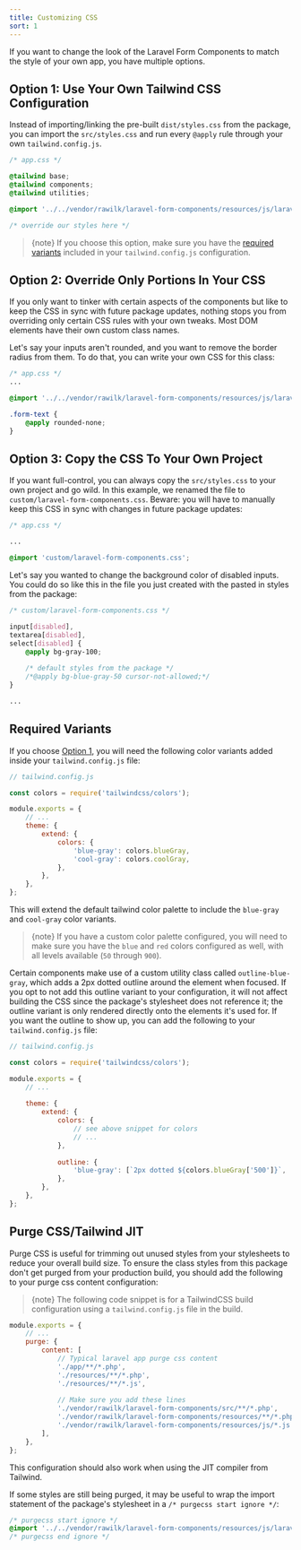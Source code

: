 ```yaml
---
title: Customizing CSS
sort: 1
---
```


If you want to change the look of the Laravel Form Components to match the style of your own app, you have multiple options.

## Option 1: Use Your Own Tailwind CSS Configuration
Instead of importing/linking the pre-built `dist/styles.css` from the package, you can import the `src/styles.css` and run every `@apply` rule through your own `tailwind.config.js`.

```css
/* app.css */

@tailwind base;
@tailwind components;
@tailwind utilities;

@import '../../vendor/rawilk/laravel-form-components/resources/js/laravel-form-components-styles/src/styles.css';

/* override our styles here */
```

> {note} If you choose this option, make sure you have the [required variants](#user-content-required-variants) included in your `tailwind.config.js` configuration.

## Option 2: Override Only Portions In Your CSS
If you only want to tinker with certain aspects of the components but like to keep the CSS in sync with future package updates, nothing stops you from overriding only certain CSS rules with your own tweaks. Most DOM elements have their own custom class names.

Let's say your inputs aren't rounded, and you want to remove the border radius from them. To do that, you can write your own CSS for this class:

```css
/* app.css */
...

@import '../../vendor/rawilk/laravel-form-components/resources/js/laravel-form-components-styles/dist/styles.css';

.form-text {
    @apply rounded-none;
}
```

## Option 3: Copy the CSS To Your Own Project
If you want full-control, you can always copy the `src/styles.css` to your own project and go wild. In this example, we renamed the file to `custom/laravel-form-components.css`.
Beware: you will have to manually keep this CSS in sync with changes in future package updates:

```css
/* app.css */

...

@import 'custom/laravel-form-components.css';
```

Let's say you wanted to change the background color of disabled inputs. You could do so like this in the file you just created with the pasted in styles from the package:

```css
/* custom/laravel-form-components.css */

input[disabled],
textarea[disabled],
select[disabled] {
    @apply bg-gray-100;
    
    /* default styles from the package */
    /*@apply bg-blue-gray-50 cursor-not-allowed;*/
}

...
```

## Required Variants
If you choose [Option 1](#user-content-option-1-use-your-own-tailwind-css-configuration), you will need the following color variants added inside your `tailwind.config.js` file:

```js
// tailwind.config.js

const colors = require('tailwindcss/colors');

module.exports = {
    // ...
    theme: {
        extend: {
            colors: {
                'blue-gray': colors.blueGray,
                'cool-gray': colors.coolGray,
            },
        },
    },
};
```

This will extend the default tailwind color palette to include the `blue-gray` and `cool-gray` color variants.

> {note} If you have a custom color palette configured, you will need to make sure you have the `blue` and `red` colors configured as well, with all
> levels available (`50` through `900`).

Certain components make use of a custom utility class called `outline-blue-gray`, which adds a 2px dotted outline around the element when focused. If you opt to not add this outline variant to your configuration, it will not affect building the CSS since the package's stylesheet does not reference it; the outline variant is only rendered directly onto the elements it's used for. If you want the outline to show up, you can add the following to your `tailwind.config.js` file:

```js
// tailwind.config.js

const colors = require('tailwindcss/colors');

module.exports = {
    // ...
    
    theme: {
        extend: {
            colors: {
                // see above snippet for colors
                // ...
            },
            
            outline: {
                'blue-gray': [`2px dotted ${colors.blueGray['500']}`, '2px'],
            },
        },
    },
};
```

## Purge CSS/Tailwind JIT

Purge CSS is useful for trimming out unused styles from your stylesheets to reduce your overall build size. To ensure
the class styles from this package don't get purged from your production build, you should add the following to your
purge css content configuration:

> {note} The following code snippet is for a TailwindCSS build configuration using a `tailwind.config.js` file in the build.

```js
module.exports = {
    // ...
    purge: {
        content: [
            // Typical laravel app purge css content
            './app/**/*.php',
            './resources/**/*.php',
            './resources/**/*.js',
            
            // Make sure you add these lines
            './vendor/rawilk/laravel-form-components/src/**/*.php',
            './vendor/rawilk/laravel-form-components/resources/**/*.php',
            './vendor/rawilk/laravel-form-components/resources/js/*.js',
        ],
    },
};
```

This configuration should also work when using the JIT compiler from Tailwind.

If some styles are still being purged, it may be useful to wrap the import statement of the package's stylesheet
in a `/* purgecss start ignore */`:

```css
/* purgecss start ignore */
@import '../../vendor/rawilk/laravel-form-components/resources/js/laravel-form-components-styles/dist/styles.css';
/* purgecss end ignore */
```

